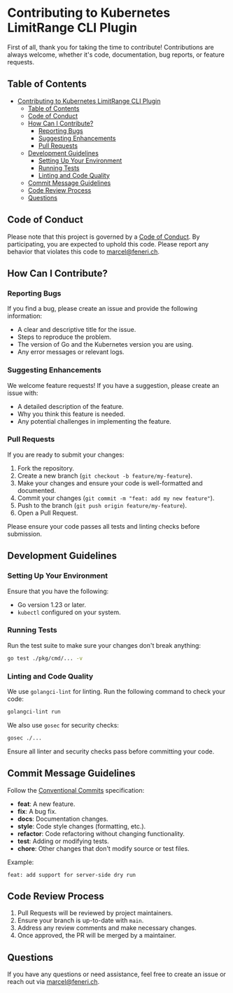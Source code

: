# Contributing to Kubernetes LimitRange CLI Plugin

First of all, thank you for taking the time to contribute! Contributions are always welcome, whether it's code, documentation, bug reports, or feature requests.

## Table of Contents

- [Contributing to Kubernetes LimitRange CLI Plugin](#contributing-to-kubernetes-limitrange-cli-plugin)
  - [Table of Contents](#table-of-contents)
  - [Code of Conduct](#code-of-conduct)
  - [How Can I Contribute?](#how-can-i-contribute)
    - [Reporting Bugs](#reporting-bugs)
    - [Suggesting Enhancements](#suggesting-enhancements)
    - [Pull Requests](#pull-requests)
  - [Development Guidelines](#development-guidelines)
    - [Setting Up Your Environment](#setting-up-your-environment)
    - [Running Tests](#running-tests)
    - [Linting and Code Quality](#linting-and-code-quality)
  - [Commit Message Guidelines](#commit-message-guidelines)
  - [Code Review Process](#code-review-process)
  - [Questions](#questions)

## Code of Conduct

Please note that this project is governed by a [Code of Conduct](CODE_OF_CONDUCT.md). By participating, you are expected to uphold this code. Please report any behavior that violates this code to [marcel@feneri.ch](mailto:marcel@feneri.ch).

## How Can I Contribute?

### Reporting Bugs

If you find a bug, please create an issue and provide the following information:
- A clear and descriptive title for the issue.
- Steps to reproduce the problem.
- The version of Go and the Kubernetes version you are using.
- Any error messages or relevant logs.

### Suggesting Enhancements

We welcome feature requests! If you have a suggestion, please create an issue with:
- A detailed description of the feature.
- Why you think this feature is needed.
- Any potential challenges in implementing the feature.

### Pull Requests

If you are ready to submit your changes:
1. Fork the repository.
2. Create a new branch (`git checkout -b feature/my-feature`).
3. Make your changes and ensure your code is well-formatted and documented.
4. Commit your changes (`git commit -m "feat: add my new feature"`).
5. Push to the branch (`git push origin feature/my-feature`).
6. Open a Pull Request.

Please ensure your code passes all tests and linting checks before submission.

## Development Guidelines

### Setting Up Your Environment

Ensure that you have the following:
- Go version 1.23 or later.
- `kubectl` configured on your system.

### Running Tests

Run the test suite to make sure your changes don't break anything:
```bash
go test ./pkg/cmd/... -v
```

### Linting and Code Quality

We use `golangci-lint` for linting. Run the following command to check your code:
```bash
golangci-lint run
```

We also use `gosec` for security checks:
```bash
gosec ./...
```

Ensure all linter and security checks pass before committing your code.

## Commit Message Guidelines

Follow the [Conventional Commits](https://www.conventionalcommits.org/en/v1.0.0/) specification:
- **feat**: A new feature.
- **fix**: A bug fix.
- **docs**: Documentation changes.
- **style**: Code style changes (formatting, etc.).
- **refactor**: Code refactoring without changing functionality.
- **test**: Adding or modifying tests.
- **chore**: Other changes that don't modify source or test files.

Example:
```
feat: add support for server-side dry run
```

## Code Review Process

1. Pull Requests will be reviewed by project maintainers.
2. Ensure your branch is up-to-date with `main`.
3. Address any review comments and make necessary changes.
4. Once approved, the PR will be merged by a maintainer.

## Questions

If you have any questions or need assistance, feel free to create an issue or reach out via [marcel@feneri.ch](marcel@feneri.ch).